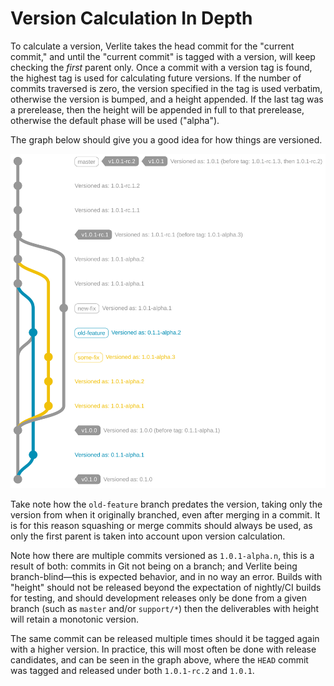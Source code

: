 # Version Calculation In Depth

To calculate a version, Verlite takes the head commit for the "current commit," and until the "current commit" is tagged with a version, will keep checking the *first* parent only. Once a commit with a version tag is found, the highest tag is used for calculating future versions. If the number of commits traversed is zero, the version specified in the tag is used verbatim, otherwise the version is bumped, and a height appended. If the last tag was a prerelease, then the height will be appended in full to that prerelease, otherwise the default phase will be used ("alpha").

The graph below should give you a good idea for how things are versioned.

![](VersionGraph.svg)

Take note how the `old-feature` branch predates the version, taking only the version from when it originally branched, even after merging in a commit. It is for this reason squashing or merge commits should always be used, as only the first parent is taken into account upon version calculation.

Note how there are multiple commits versioned as `1.0.1-alpha.n`, this is a result of both: commits in Git not being on a branch; and Verlite being branch-blind—this is expected behavior, and in no way an error. Builds with "height" should not be released beyond the expectation of nightly/CI builds for testing, and should development releases only be done from a given branch (such as `master` and/or `support/*`) then the deliverables with height will retain a monotonic version.

The same commit can be released multiple times should it be tagged again with a higher version. In practice, this will most often be done with release candidates, and can be seen in the graph above, where the `HEAD` commit was tagged and released under both `1.0.1-rc.2` and `1.0.1`.